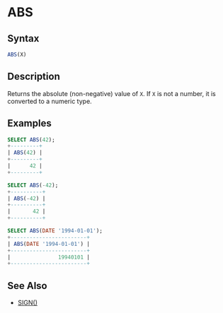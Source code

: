 # ABS

## Syntax

```sql
ABS(X)
```

## Description

Returns the absolute (non-negative) value of `X`. If `X` is not a number, it is converted to a numeric type.

## Examples

```sql
SELECT ABS(42);
+---------+
| ABS(42) |
+---------+
|      42 |
+---------+

SELECT ABS(-42);
+----------+
| ABS(-42) |
+----------+
|       42 |
+----------+

SELECT ABS(DATE '1994-01-01');
+------------------------+
| ABS(DATE '1994-01-01') |
+------------------------+
|               19940101 |
+------------------------+
```

## See Also

- [SIGN()](/built-in-functions/numeric-functions/sign)